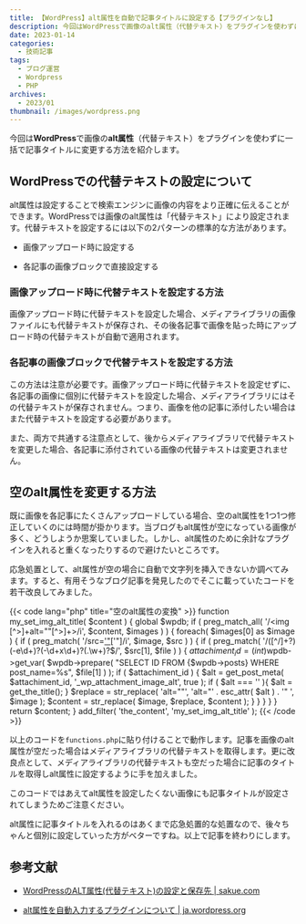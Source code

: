 ```yaml
---
title: 【WordPress】alt属性を自動で記事タイトルに設定する【プラグインなし】
description: 今回はWordPressで画像のalt属性（代替テキスト）をプラグインを使わずに一括で記事タイトルに変更する方法を紹介します。
date: 2023-01-14
categories:
  - 技術記事
tags: 
  - ブログ運営
  - Wordpress
  - PHP
archives:
  - 2023/01 
thumbnail: /images/wordpress.png
---
```


今回は**WordPress**で画像の**alt属性**（代替テキスト）をプラグインを使わずに一括で記事タイトルに変更する方法を紹介します。

## WordPressでの代替テキストの設定について

alt属性は設定することで検索エンジンに画像の内容をより正確に伝えることができます。WordPressでは画像のalt属性は「代替テキスト」により設定されます。代替テキストを設定するには以下の2パターンの標準的な方法があります。

* 画像アップロード時に設定する

* 各記事の画像ブロックで直接設定する

### 画像アップロード時に代替テキストを設定する方法

画像アップロード時に代替テキストを設定した場合、メディアライブラリの画像ファイルにも代替テキストが保存され、その後各記事で画像を貼った時にアップロード時の代替テキストが自動で適用されます。

### 各記事の画像ブロックで代替テキストを設定する方法

この方法は注意が必要です。画像アップロード時に代替テキストを設定せずに、各記事の画像に個別に代替テキストを設定した場合、メディアライブラリにはその代替テキストが保存されません。つまり、画像を他の記事に添付したい場合はまた代替テキストを設定する必要があります。

また、両方で共通する注意点として、後からメディアライブラリで代替テキストを変更した場合、各記事に添付されている画像の代替テキストは変更されません。

## 空のalt属性を変更する方法

既に画像を各記事にたくさんアップロードしている場合、空のalt属性を1つ1つ修正していくのには時間が掛かります。当ブログもalt属性が空になっている画像が多く、どうしようか思案していました。しかし、alt属性のために余計なプラグインを入れると重くなったりするので避けたいところです。

応急処置として、alt属性が空の場合に自動で文字列を挿入できないか調べてみます。すると、有用そうなブログ記事を発見したのでそこに載っていたコードを若干改良してみました。


{{< code lang="php" title="空のalt属性の変換" >}}
function my_set_img_alt_title( $content ) {
  global $wpdb;
  if ( preg_match_all( '/<img [^>]+alt=""[^>]+>/i', $content, $images ) ) {
    foreach( $images[0] as $image ) {
      if ( preg_match( '/src=[\'"]([^\'"]+)[\'"]/i', $image, $src ) ) {
        if ( preg_match( '/([^\/]+?)(-e\d+)?(-\d+x\d+)?(\.\w+)?$/', $src[1], $file ) ) {
          $attachiment_id = (int)$wpdb->get_var( $wpdb->prepare( "SELECT ID FROM {$wpdb->posts} WHERE post_name=%s", $file[1] ) );
          if ( $attachiment_id ) {
            $alt = get_post_meta( $attachiment_id, '_wp_attachment_image_alt', true );
            if ( $alt === '' ){
              $alt = get_the_title();
            }
            $replace = str_replace( 'alt=""', 'alt="' . esc_attr( $alt ) . '" ',  $image );
            $content = str_replace( $image, $replace, $content );
          }
        }
      }
    }
  }
  return $content;
}
add_filter( 'the_content', 'my_set_img_alt_title' );
{{< /code >}}

以上のコードを`functions.php`に貼り付けることで動作します。記事を画像のalt属性が空だった場合はメディアライブラリの代替テキストを取得します。更に改良点として、メディアライブラリの代替テキストも空だった場合に記事のタイトルを取得しalt属性に設定するように手を加えました。

このコードではあえてalt属性を設定したくない画像にも記事タイトルが設定されてしまうためご注意ください。

alt属性に記事タイトルを入れるのはあくまで応急処置的な処置なので、後々ちゃんと個別に設定していった方がベターですね。以上で記事を終わりにします。

## 参考文献

* [WordPressのALT属性(代替テキスト)の設定と保存先 | sakue.com](https://sakue.com/archives/3295)

* [alt属性を自動入力するプラグインについて | ja.wordpress.org](https://ja.wordpress.org/support/topic/alt%E5%B1%9E%E6%80%A7%E3%82%92%E8%87%AA%E5%8B%95%E5%85%A5%E5%8A%9B%E3%81%99%E3%82%8B%E3%83%97%E3%83%A9%E3%82%B0%E3%82%A4%E3%83%B3%E3%81%AB%E3%81%A4%E3%81%84%E3%81%A6/)
